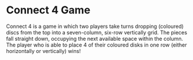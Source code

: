 # Connect 4 Game

Connect 4 is a game in which two players take turns dropping (coloured) discs from the top into a seven-column, six-row vertically grid. The pieces fall straight down, occupying the next available space within the column. The player who is able to place 4 of their coloured disks in one row (either horizontally or vertically) wins!
